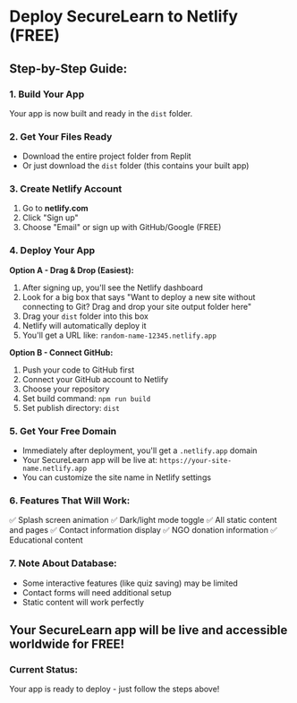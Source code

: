 # Deploy SecureLearn to Netlify (FREE)

## Step-by-Step Guide:

### 1. Build Your App
Your app is now built and ready in the `dist` folder.

### 2. Get Your Files Ready
- Download the entire project folder from Replit
- Or just download the `dist` folder (this contains your built app)

### 3. Create Netlify Account
1. Go to **netlify.com**
2. Click "Sign up" 
3. Choose "Email" or sign up with GitHub/Google (FREE)

### 4. Deploy Your App
**Option A - Drag & Drop (Easiest):**
1. After signing up, you'll see the Netlify dashboard
2. Look for a big box that says "Want to deploy a new site without connecting to Git? Drag and drop your site output folder here"
3. Drag your `dist` folder into this box
4. Netlify will automatically deploy it
5. You'll get a URL like: `random-name-12345.netlify.app`

**Option B - Connect GitHub:**
1. Push your code to GitHub first
2. Connect your GitHub account to Netlify
3. Choose your repository
4. Set build command: `npm run build`
5. Set publish directory: `dist`

### 5. Get Your Free Domain
- Immediately after deployment, you'll get a `.netlify.app` domain
- Your SecureLearn app will be live at: `https://your-site-name.netlify.app`
- You can customize the site name in Netlify settings

### 6. Features That Will Work:
✅ Splash screen animation
✅ Dark/light mode toggle
✅ All static content and pages
✅ Contact information display
✅ NGO donation information
✅ Educational content

### 7. Note About Database:
- Some interactive features (like quiz saving) may be limited
- Contact forms will need additional setup
- Static content will work perfectly

## Your SecureLearn app will be live and accessible worldwide for FREE!

### Current Status:
Your app is ready to deploy - just follow the steps above!